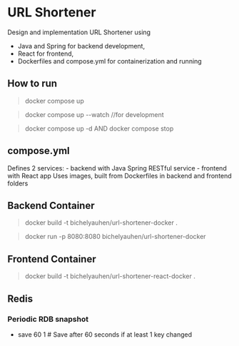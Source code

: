 # URL Shortener 

Design and implementation URL Shortener using 
- Java and Spring for backend development, 
- React for frontend, 
- Dockerfiles and compose.yml for containerization and running

## How to run

> docker compose up

> docker compose up --watch //for development 

> docker compose up -d AND docker compose stop

## compose.yml
Defines 2 services: 
    - backend with Java Spring RESTful service
    - frontend with React app
Uses images, built from Dockerfiles in backend and frontend folders

## Backend Container

>docker build -t bichelyauhen/url-shortener-docker . 

>docker run -p 8080:8080 bichelyauhen/url-shortener-docker

## Frontend Container

>docker build -t bichelyauhen/url-shortener-react-docker .

## Redis

### Periodic RDB snapshot

- save 60 1 # Save after 60 seconds if at least 1 key changed

